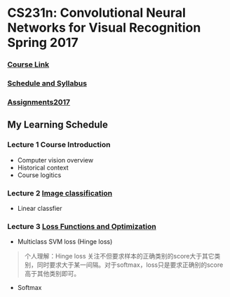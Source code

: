 # CS231n: Convolutional Neural Networks for Visual Recognition Spring 2017 

### [Course Link](http://cs231n.stanford.edu/)
### [Schedule and Syllabus](http://cs231n.stanford.edu/syllabus.html)

### [Assignments2017](https://github.com/cs231n/cs231n.github.io/tree/master/assignments/2017)

## My Learning Schedule

### Lecture 1 Course Introduction 

- Computer vision overview
- Historical context
- Course logitics

### Lecture 2 [Image classification](https://www.youtube.com/watch?v=OoUX-nOEjG0&list=PL3FW7Lu3i5JvHM8ljYj-zLfQRF3EO8sYv&t=1041)
	
- Linear classfier

###	Lecture 3 [Loss Functions and Optimization](https://www.youtube.com/watch?v=h7iBpEHGVNc&index=3&list=PL3FW7Lu3i5JvHM8ljYj-zLfQRF3EO8sYv)

- Multiclass SVM loss (Hinge loss)
> 个人理解：Hinge loss 关注不但要求样本的正确类别的score大于其它类别，同时要求大于某一间隔。对于softmax，loss只是要求正确别的score高于其他类别即可。
- Softmax
